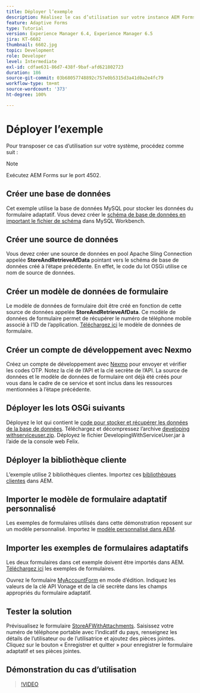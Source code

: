 ```yaml
---
title: Déployer l’exemple
description: Réalisez le cas d’utilisation sur votre instance AEM Forms locale.
feature: Adaptive Forms
type: Tutorial
version: Experience Manager 6.4, Experience Manager 6.5
jira: KT-6602
thumbnail: 6602.jpg
topic: Development
role: Developer
level: Intermediate
exl-id: cdfae631-86d7-438f-9baf-afd621802723
duration: 186
source-git-commit: 03b68057748892c757e0b5315d3a41d0a2e4fc79
workflow-type: tm+mt
source-wordcount: '373'
ht-degree: 100%

---
```


# Déployer l’exemple

Pour transposer ce cas d’utilisation sur votre système, procédez comme suit :

>[!NOTE]
>Exécutez AEM Forms sur le port 4502.


## Créer une base de données

Cet exemple utilise la base de données MySQL pour stocker les données du formulaire adaptatif. Vous devez créer le [schéma de base de données en important le fichier de schéma](assets/data-base-schema.sql) dans MySQL Workbench.

## Créer une source de données

Vous devez créer une source de données en pool Apache Sling Connection appelée **StoreAndRetrieveAfData** pointant vers le schéma de base de données créé à l’étape précédente. En effet, le code du lot OSGi utilise ce nom de source de données.

## Créer un modèle de données de formulaire

Le modèle de données de formulaire doit être créé en fonction de cette source de données appelée **StoreAndRetrieveAfData**. Ce modèle de données de formulaire permet de récupérer le numéro de téléphone mobile associé à l’ID de l’application. [Téléchargez ici](assets/2-Factor-Authentication-DataSource-and-FDM.zip) le modèle de données de formulaire.

## Créer un compte de développement avec Nexmo

Créez un compte de développement avec [Nexmo](https://dashboard.nexmo.com/) pour envoyer et vérifier les codes OTP. Notez la clé de l’API et la clé secrète de l’API. La source de données et le modèle de données de formulaire ont déjà été créés pour vous dans le cadre de ce service et sont inclus dans les ressources mentionnées à l’étape précédente.

## Déployer les lots OSGi suivants

Déployez le lot qui contient le [code pour stocker et récupérer les données de la base de données](assets/SaveAndResume.core-1.0.0-SNAPSHOT.jar).
Téléchargez et décompressez l’archive [developing withserviceuser.zip](https://experienceleague.adobe.com/docs/experience-manager-learn/assets/developingwithserviceuser.zip?lang=fr).
Déployez le fichier DevelopingWithServiceUser.jar à l’aide de la console web Felix.

## Déployer la bibliothèque cliente

L’exemple utilise 2 bibliothèques clientes. Importez ces [bibliothèques clientes](assets/store-af-with-attachments-client-lib.zip) dans AEM.

## Importer le modèle de formulaire adaptatif personnalisé

Les exemples de formulaires utilisés dans cette démonstration reposent sur un modèle personnalisé. Importez le [modèle personnalisé dans AEM](assets/custom-template-with-page-component.zip).

## Importer les exemples de formulaires adaptatifs

Les deux formulaires dans cet exemple doivent être importés dans AEM. [Téléchargez ici](assets/sample-forms.zip) les exemples de formulaires.

Ouvrez le formulaire [MyAccountForm](http://localhost:4502/editor.html/content/forms/af/myaccountform.html) en mode d’édition. Indiquez les valeurs de la clé API Vonage et de la clé secrète dans les champs appropriés du formulaire adaptatif.

## Tester la solution

Prévisualisez le formulaire [StoreAFWithAttachments](http://localhost:4502/content/dam/formsanddocuments/storeafwithattachments/jcr:content?wcmmode=disabled).
Saisissez votre numéro de téléphone portable avec l’indicatif du pays, renseignez les détails de l’utilisateur ou de l’utilisatrice et ajoutez des pièces jointes. Cliquez sur le bouton « Enregistrer et quitter » pour enregistrer le formulaire adaptatif et ses pièces jointes.


## Démonstration du cas d’utilisation

>[!VIDEO](https://video.tv.adobe.com/v/327122?quality=12&learn=on)
